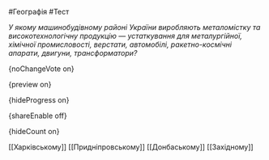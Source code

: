 #Географія #Тест

*У якому машинобудівному районі України виробляють металомістку та  високотехнологічну продукцію — устаткування для металургійної, хімічної  промисловості, верстати, автомобілі, ракетно-космічні апарати, двигуни,  трансформатори?*

{noChangeVote on}

{preview on}

{hideProgress on}

{shareEnable off}

{hideCount on}

[[Харківському]]
[[Придніпровському]]
[[Донбаському]]
[[Західному]]
